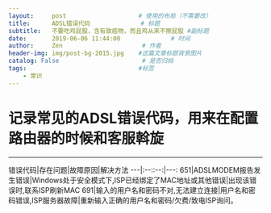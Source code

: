 ```yaml
---
layout:     post                    # 使用的布局（不需要改）
title:      ADSL错误代码              # 标题
subtitle:   不要吃鸡屁股，含有致癌物，而且鸡从来不擦屁股 #副标题
date:       2019-06-06 11:44:00              # 时间
author:     Zen                      # 作者
header-img: img/post-bg-2015.jpg    #这篇文章标题背景图片
catalog: False                       # 是否归档
tags:                               #标签
    - 常识
---
```


# 记录常见的ADSL错误代码，用来在配置路由器的时候和客服斡旋

----

错误代码|存在问题|故障原因|解决方法
---|:--::--:|---:
651|ADSLMODEM报告发生错误|Windows处于安全模式下,ISP已经绑定了MAC地址或其他错误|出现该错误时,联系ISP刷新MAC
691|输入的用户名和密码不对,无法建立连接|用户名和密码错误,ISP服务器故障|重新输入正确的用户名和密码/欠费/致电ISP询问。
